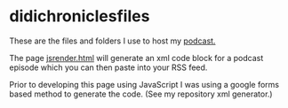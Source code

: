 # didichroniclesfiles
These are the files and folders I use to host my <a href="https://chroniclesofdidi.com">podcast.</a> 

The page <a href="https://chroniclesofdidi.com/jsrenderxml.html"> jsrender.html</a> will generate an xml code block for a podcast episode which you can then paste into your RSS feed.

Prior to developing this page using JavaScript I was using a google forms based method to generate the code.  (See my repository xml generator.)
